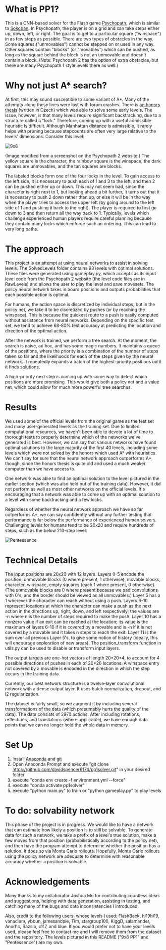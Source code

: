 # What is PP1?

This is a CNN-based solver for the Flash game [Psychopath](http://k2xl.com/games/psychopath/?go=index2), which is similar to [Sokoban](https://en.wikipedia.org/wiki/Sokoban). In Psychopath, the player is on a grid and can take steps either up, down, left, or right. The goal is to get to a particular square ("winspace") in as few steps as possible. There are two types of obstacles in the way. Some squares ("unmovables") cannot be stepped on or used in any way. Other squares contain "blocks" (or "movables") which can be pushed, as long as the square behind the block is not an unmovable and doesn't contain a block. (Note: Psychopath 2 has the option of extra obstacles, but there are many Psychopath 1 style levels there as well.)

# Why not just A* search?

At first, this may sound susceptible to some variant of A*. Many of the attempts along these lines were lost with forum crashes. There is [an honors thesis](https://is.muni.cz/th/173095/fi_b/BP.pdf) (written in Czech) which was able to solve some early levels. The issue, however, is that many levels require significant backtracking, due to a structure called a "lock." Therefore, coming up with a useful admissible heuristic is difficult. Although Manhattan distance is admissible, it rarely helps with pruning because stepcounts are often very large relative to the levels' dimensions. Consider this level:

![9x8](https://github.com/davidspencer6174/pp1solver/blob/master/images/9x8PP1Annotated.png)

(Image modified from a screenshot on the Psychopath 2 website.) The yellow square is the character, the rainbow square is the winspace, the dark squares are unmovables, and the tan squares are blocks.

The labeled blocks form one of the four locks in the level. To gain access to the left side, it is necessary to push each of 1 and 3 to the left, and then 2 can be pushed either up or down. This may not seem bad, since the character is right next to 1, but looking ahead a bit further, it turns out that it is necessary to push 2 down rather than up, or else it will be in the way when the player tries to access the upper left (by going around to the left side of 1 and pushing it back to the right). The player is required to first go down to 3 and then return all the way back to 1. Typically, levels which challenge experienced human players require careful planning because they contain many locks which enforce such an ordering. This can lead to very long paths.

# The approach

This project is an attempt at using neural networks to assist in solving levels. The SolvedLevels folder contains 98 levels with optimal solutions. These files were generated using gameplay.py, which accepts as its input level code from the Psychopath 2 website (the level code files are in RawLevels) and allows the user to play the level and save movesets. The policy neural network takes in board positions and outputs probabilities that each possible action is optimal.

For humans, the action space is discretized by individual steps, but in the policy net, we take it to be discretized by pushes (or by reaching the winspace). This is because the quickest route to a push is easily computed without assistance from neural networks. Depending on the specific test set, we tend to achieve 68-80% test accuracy at predicting the location and direction of the optimal action.

After the network is trained, we perform a tree search. At the moment, the search is naive, ad hoc, and has some magic numbers. It maintains a queue of the positions, where the priority is a combination of the number of steps taken so far and the likelihoods for each of the steps given by the neural network. It repeatedly expands a batch of the highest-priority positions until it finds solutions.

A high-priority next step is coming up with some way to detect which positions are more promising. This would give both a policy net and a value net, which could allow for much more powerful tree searches.

# Results

We used some of the official levels from the original game as the test set and many user-generated levels as the training set. Due to limited computational resources, we haven't been able to devote a lot of time to thorough tests to properly determine which of the networks we've generated is best. However, we can say that various networks have found optimal solutions to the large majority of the first 40 levels, including some levels which were not solved by the honors which used A* with heuristics. We can't say for sure that the neural network approach outperforms A*, though, since the honors thesis is quite old and used a much weaker computer than we have access to.

One network was able to find an optimal solution to the level pictured in the earlier section (which was also held out of the training data). However, it did not perform as well as most other networks on the official levels. It's encouraging that a network was able to come up with an optimal solution to a level with some backtracking and a few locks.

Regardless of whether the neural network approach we have so far outperforms A*, we can say confidently without any further testing that performance is far below the performance of experienced human solvers. Challenging levels for humans tend to be 20x20 and require hundreds of steps, such as the below 210-step level:

![Pentessence](https://github.com/davidspencer6174/pp1solver/blob/master/images/Pentessence.PNG)

# Technical Details

The input positions are 20x20 with 12 layers. Layers 0-5 encode the position: unmovable blocks (0 where present, 1 otherwise), movable blocks, character, winspace, empty squares (each 1 where present, 0 otherwise). (The unmovable blocks are 0 where present because we pad convolutions with 0's, and the border should be viewed as all unmovables.) Layer 5 has a 1 wherever the character can reach without using a push. Layers 6-10 represent locations at which the character can make a push as the next action in the directions up, right, down, and left respectively; the values are -n where n is the number of steps required to make the push. Layer 10 has a nonzero value if an exit can be reached at the location; its value is the maximum of layers 6-10 if it is covered by a movable and is -n if it is not covered by a movable and it takes n steps to reach the exit. Layer 11 is the sum over all previous Layer 5's, to give some notion of history (ideally, this will encourage exploration of new areas). The position_transform function in utils.py can be used to disable or transform input layers.

The output targets are one-hot vectors of length 20\*20\*4, to account for 4 possible directions of pushes in each of 20\*20 locations. A winspace entry not covered by a movable is encoded in the direction in which the step occurs in the training data.

Currently, our best network structure is a twelve-layer convolutional network with a dense output layer. It uses batch normalization, dropout, and l2 regularization.

The dataset is fairly small, so we augment it by including several transformations of the data (which presumably hurts the quality of the data). The data consists of 2970 actions. After including rotations, reflections, and translations (where applicable), we have enough data points that we can no longer hold the whole data in memory.

# Set Up

1. Install [Anaconda](https://www.anaconda.com/distribution/) and [git](https://git-scm.com/downloads) 
2. Open Anaconda Prompt and execute "git clone https://github.com/davidspencer6174/pp1solver.git" in your desired folder
3. execute "conda env create -f environment.yml --force"
4. execute "conda activate pp1solver"
5. execute "python main.py" to train or "python gameplay.py" to play levels


# To do: solvability network

This phase of the project is in progress. We would like to have a network that can estimate how likely a position is to still be solvable. To generate data for such a network, we take a prefix of a level's true solution, make a few moves from that position (probabilistically according to the policy net), and then have the program attempt to determine whether the position has a solution. It does so via Monte Carlo rollouts. Hopefully, Monte Carlo rollouts using the policy network are adequate to determine with reasonable accuracy whether a position is solvable.

# Acknowledgements

Many thanks to my collaborator Joshua Mu for contributing countless ideas and suggestions, helping with data generation, assisting in testing, and catching many of the bugs and data inconsistencies I introduced.

Also, credit to the following users, whose levels I used: FlashBack, hi19hi19, vanadium, ybbun, jamesandpie, Tim, stargroup100, KiggD, salamander, Anorhc, Razslo, c117, and blue. If you would prefer not to have your levels used, please feel free to contact me and I will remove them from the dataset and the repository. The levels pictured in this README ("9x8 PP1" and "Pentessence") are my own.
